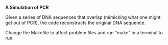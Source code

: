 **A Simulation of PCR**

Given a series of DNA sequences that overlap (mimicking what one might get out of PCR), the code reconstructs the original DNA sequence.

Change the Makefile to affect problem files and run "make" in a terminal to run.

